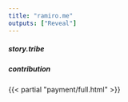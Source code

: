 ```yaml
---
title: "ramiro.me"
outputs: ["Reveal"]
---
```


##### story.tribe
##### contribution
{{< partial "payment/full.html" >}}
